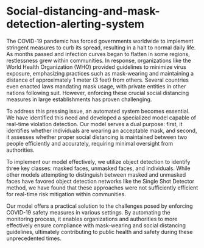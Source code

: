 # Social-distancing-and-mask-detection-alerting-system
The COVID-19 pandemic has forced governments worldwide to implement stringent measures to curb its spread, resulting in a halt to normal daily life. As months passed and infection curves began to flatten in some regions, restlessness grew within communities. In response, organizations like the World Health Organization (WHO) provided guidelines to minimize virus exposure, emphasizing practices such as mask-wearing and maintaining a distance of approximately 1 meter (3 feet) from others. Several countries even enacted laws mandating mask usage, with private entities in other nations following suit. However, enforcing these crucial social distancing measures in large establishments has proven challenging.

To address this pressing issue, an automated system becomes essential. We have identified this need and developed a specialized model capable of real-time violation detection. Our model serves a dual purpose: first, it identifies whether individuals are wearing an acceptable mask, and second, it assesses whether proper social distancing is maintained between two people efficiently and accurately, requiring minimal oversight from authorities.

To implement our model effectively, we utilize object detection to identify three key classes: masked faces, unmasked faces, and individuals. While other models attempting to distinguish between masked and unmasked faces have favored object detection networks like the Single Shot Detector method, we have found that these approaches were not sufficiently efficient for real-time risk mitigation within communities.

Our model offers a practical solution to the challenges posed by enforcing COVID-19 safety measures in various settings. By automating the monitoring process, it enables organizations and authorities to more effectively ensure compliance with mask-wearing and social distancing guidelines, ultimately contributing to public health and safety during these unprecedented times.
